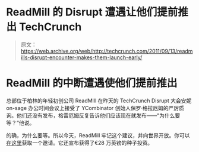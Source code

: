 # ReadMill 的 Disrupt 遭遇让他们提前推出 TechCrunch

> 原文：<https://web.archive.org/web/http://techcrunch.com/2011/09/13/readmills-disrupt-encounter-makes-them-launch-early/>

# ReadMill 的中断遭遇使他们提前推出

总部位于柏林的年轻初创公司 ReadMIll 在昨天的 TechCrunch Disrupt 大会安妮 on-sage 办公时间会议上接受了 YCombinator 创始人保罗·格拉厄姆的严厉质询。他们还没有发布，格雷厄姆反复告诉他们应该现在就发布——“为什么要等？”他说。

的确，为什么要等。所以今天，ReadMill 牢记这个建议，并向世界开放。你可以[在这里](https://web.archive.org/web/20230203122859/http://readmill.com/invite/disrupt)获取一个邀请。它还宣布获得了€28 万英镑的种子投资。